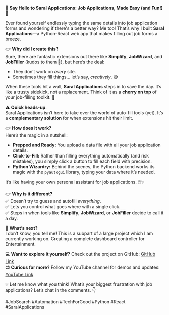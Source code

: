 🚀 **Say Hello to Saral Applications: Job Applications, Made Easy (and Fun!)** 🎉  

Ever found yourself endlessly typing the same details into job application forms and wondering if there's a better way? Me too! That’s why I built **Saral Applications**—a Python-React web app that makes filling out job forms a breeze.  

👉 **Why did I create this?**  
Sure, there are fantastic extensions out there like **Simplify**, **JobWizard**, and **JobFiller** (kudos to them 👏), but here’s the deal:  
- They don’t work on *every* site.  
- Sometimes they fill things… let’s say, *creatively*. 😅  

When these tools hit a wall, **Saral Applications** steps in to save the day. It’s like a trusty sidekick, not a replacement. Think of it as a **cherry on top** of your job-filling toolkit. 🍒  

⚠️ **Quick heads-up**:  
Saral Applications isn’t here to take over the world of auto-fill tools (yet). It’s a **complementary solution** for when extensions hit their limit.  

👉 **How does it work?**  
Here’s the magic in a nutshell:  
- **Prepped and Ready:** You upload a data file with all your job application details.  
- **Click-to-Fill:** Rather than filling everything automatically (and risk mistakes), you simply click a button to fill each field with precision.  
- **Python Wizardry:** Behind the scenes, the Python backend works its magic with the `pyautogui` library, typing your data where it’s needed.  

It’s like having your own personal assistant for job applications. 🖱️✨  

👉 **Why is it different?**  
✅ Doesn’t try to guess and autofill *everything*.  
✅ Lets you control what goes where with a single click.  
✅ Steps in when tools like **Simplify**, **JobWizard**, or **JobFiller** decide to call it a day.  

🎥 **What’s next?**  
I don’t know, you tell me! This is a subpart of a large project which I am currently working on. Creating a complete dashboard controller for Entertainment. 

💻 **Want to explore it yourself?** Check out the project on GitHub: [GitHub Link](https://github.com/UttU28/Saral_Job_Apply)  
📺 **Curious for more?** Follow my YouTube channel for demos and updates: [YouTube Link](https://www.youtube.com/@ThatInsaneGuy)  

💡 Let me know what you think! What’s your biggest frustration with job applications? Let’s chat in the comments. 👇  

#JobSearch #Automation #TechForGood #Python #React #SaralApplications